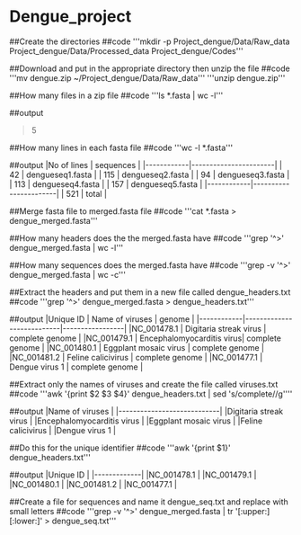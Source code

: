 # Dengue_project
##Create the directories
##code 
'''mkdir -p Project_dengue/Data/Raw_data Project_dengue/Data/Processed_data Project_dengue/Codes'''

##Download and put in the appropriate directory then unzip the file
##code
'''mv dengue.zip ~/Project_dengue/Data/Raw_data'''
'''unzip dengue.zip'''

##How many files in a zip file
##code
'''ls *.fasta | wc -l'''
 
##output 
>5

##How many lines in each fasta file
##code
'''wc -l *.fasta'''

##output
|No of lines | sequences             |
|------------|-----------------------|
|   42       |  dengueseq1.fasta     |
|  115       |  dengueseq2.fasta     |
|   94       |  dengueseq3.fasta     |
|  113       |  dengueseq4.fasta     |
|  157       |  dengueseq5.fasta     |
|------------|-----------------------|
|  521       |     total             |

##Merge fasta file to merged.fasta file
##code
'''cat *.fasta > dengue_merged.fasta'''

##How many headers does the the merged.fasta have
##code
'''grep '^>' dengue_merged.fasta | wc -l''' 

##How many sequences does the merged.fasta have
##code
'''grep -v '^>' dengue_merged.fasta | wc -c'''

##Extract the headers and put them in a new file called dengue_headers.txt
##code
'''grep '^>' dengue_merged.fasta > dengue_headers.txt'''

##output
|Unique ID   | Name of viruses           | genome          |
|------------|---------------------------|-----------------|
|NC_001478.1 | Digitaria streak virus    | complete genome |
|NC_001479.1 | Encephalomyocarditis virus| complete genome |
|NC_001480.1 | Eggplant mosaic virus     | complete genome |
|NC_001481.2 | Feline calicivirus        | complete genome |
|NC_001477.1 | Dengue virus 1            | complete genome |

##Extract only the names of viruses and create the file called viruses.txt
##code
'''awk '{print $2 $3 $4}' dengue_headers.txt | sed 's/complete//g''''

##output
|Name of viruses             |
|----------------------------|
|Digitaria streak virus      |
|Encephalomyocarditis virus  |
|Eggplant mosaic virus       |
|Feline calicivirus          |
|Dengue virus 1              |

##Do this for the unique identifier
##code
'''awk '{print $1}' dengue_headers.txt'''

##output
|Unique ID    |
|-------------|
|NC_001478.1  |
|NC_001479.1  |
|NC_001480.1  |
|NC_001481.2  |
|NC_001477.1  |

##Create a file for sequences and name it dengue_seq.txt and replace with small letters
##code
'''grep -v '^>' dengue_merged.fasta | tr '[:upper:] [:lower:]' > dengue_seq.txt'''
